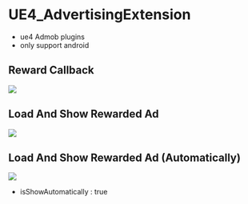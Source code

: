 # UE4_AdvertisingExtension
* ue4 Admob plugins
* only support android

## Reward Callback
![](https://img1.daumcdn.net/thumb/R1280x0/?scode=mtistory2&fname=https%3A%2F%2Fblog.kakaocdn.net%2Fdn%2FyDxwd%2Fbtq3q6bCFGN%2FVwi7PR9FYOn6xjl7Rn1Oc0%2Fimg.png)

## Load And Show Rewarded Ad
![](https://img1.daumcdn.net/thumb/R1280x0/?scode=mtistory2&fname=https%3A%2F%2Fblog.kakaocdn.net%2Fdn%2Fbk4Fql%2Fbtq3nS6hgrV%2FGoHFARlb6rTiyyH5T2JZJk%2Fimg.png)

## Load And Show Rewarded Ad (Automatically)
![](https://img1.daumcdn.net/thumb/R1280x0/?scode=mtistory2&fname=https%3A%2F%2Fblog.kakaocdn.net%2Fdn%2FvTxug%2Fbtq3mNq3Vsc%2FG4GhrKivR1dd8ZtMfbSqw1%2Fimg.png)
* isShowAutomatically : true
